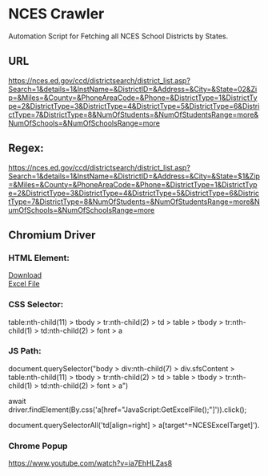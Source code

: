 # NCES Crawler

Automation Script for Fetching all NCES School Districts by States.

## URL
https://nces.ed.gov/ccd/districtsearch/district_list.asp?Search=1&details=1&InstName=&DistrictID=&Address=&City=&State=02&Zip=&Miles=&County=&PhoneAreaCode=&Phone=&DistrictType=1&DistrictType=2&DistrictType=3&DistrictType=4&DistrictType=5&DistrictType=6&DistrictType=7&DistrictType=8&NumOfStudents=&NumOfStudentsRange=more&NumOfSchools=&NumOfSchoolsRange=more

## Regex:
https://nces.ed.gov/ccd/districtsearch/district_list.asp?Search=1&details=1&InstName=&DistrictID=&Address=&City=&State=$1&Zip=&Miles=&County=&PhoneAreaCode=&Phone=&DistrictType=1&DistrictType=2&DistrictType=3&DistrictType=4&DistrictType=5&DistrictType=6&DistrictType=7&DistrictType=8&NumOfStudents=&NumOfStudentsRange=more&NumOfSchools=&NumOfSchoolsRange=more

## Chromium Driver
### HTML Element:
<a href="JavaScript:GetExcelFile();" class="excelclass">Download<br>Excel File</a>

### CSS Selector:
table:nth-child(11) > tbody > tr:nth-child(2) > td > table > tbody > tr:nth-child(1) > td:nth-child(2) > font > a

### JS Path:
document.querySelector("body > div:nth-child(7) > div.sfsContent > table:nth-child(11) > tbody > tr:nth-child(2) > td > table > tbody > tr:nth-child(1) > td:nth-child(2) > font > a")

await driver.findElement(By.css('a[href="JavaScript:GetExcelFile();"]')).click();

document.querySelectorAll('td[align=right] > a[target^=NCESExcelTarget]').


### Chrome Popup
https://www.youtube.com/watch?v=ia7EhHLZas8

